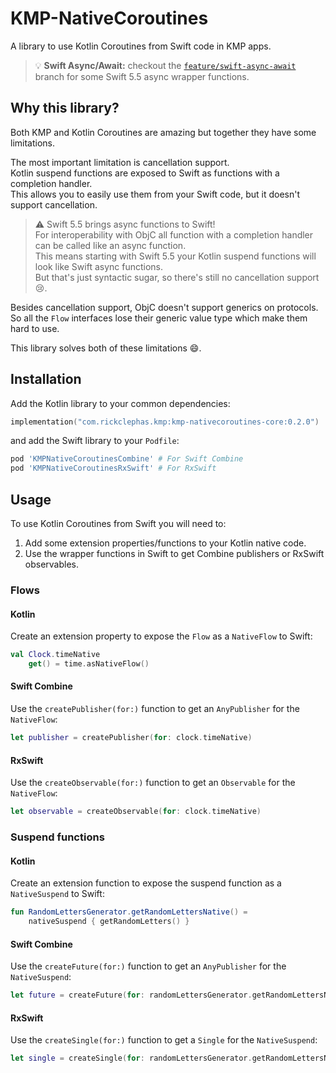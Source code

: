 # KMP-NativeCoroutines

A library to use Kotlin Coroutines from Swift code in KMP apps.

> :bulb: **Swift Async/Await:** checkout the [`feature/swift-async-await`](https://github.com/rickclephas/KMP-NativeCoroutines/tree/feature/swift-async-await) branch 
for some Swift 5.5 async wrapper functions.

## Why this library?

Both KMP and Kotlin Coroutines are amazing but together they have some limitations.

The most important limitation is cancellation support.  
Kotlin suspend functions are exposed to Swift as functions with a completion handler.  
This allows you to easily use them from your Swift code, but it doesn't support cancellation.

> :warning: Swift 5.5 brings async functions to Swift!  
> For interoperability with ObjC all function with a completion handler can be called like an async function.  
> This means starting with Swift 5.5 your Kotlin suspend functions will look like Swift async functions.  
> But that's just syntactic sugar, so there's still no cancellation support :cry:.

Besides cancellation support, ObjC doesn't support generics on protocols.  
So all the `Flow` interfaces lose their generic value type which make them hard to use.

This library solves both of these limitations :smile:.

## Installation

Add the Kotlin library to your common dependencies:
```kotlin
implementation("com.rickclephas.kmp:kmp-nativecoroutines-core:0.2.0")
```

and add the Swift library to your `Podfile`:
```ruby
pod 'KMPNativeCoroutinesCombine' # For Swift Combine
pod 'KMPNativeCoroutinesRxSwift' # For RxSwift
```

## Usage

To use Kotlin Coroutines from Swift you will need to:
1. Add some extension properties/functions to your Kotlin native code.
2. Use the wrapper functions in Swift to get Combine publishers or RxSwift observables.

### Flows

#### Kotlin

Create an extension property to expose the `Flow` as a `NativeFlow` to Swift:

```kotlin
val Clock.timeNative
    get() = time.asNativeFlow()
```

#### Swift Combine

Use the `createPublisher(for:)` function to get an `AnyPublisher` for the `NativeFlow`:

```swift
let publisher = createPublisher(for: clock.timeNative)
```

#### RxSwift

Use the `createObservable(for:)` function to get an `Observable` for the `NativeFlow`:

```swift
let observable = createObservable(for: clock.timeNative)
```

### Suspend functions

#### Kotlin

Create an extension function to expose the suspend function as a `NativeSuspend` to Swift:

```kotlin
fun RandomLettersGenerator.getRandomLettersNative() =
    nativeSuspend { getRandomLetters() }
```

#### Swift Combine

Use the `createFuture(for:)` function to get an `AnyPublisher` for the `NativeSuspend`:

```swift
let future = createFuture(for: randomLettersGenerator.getRandomLettersNative())
```

#### RxSwift

Use the `createSingle(for:)` function to get a `Single` for the `NativeSuspend`:

```swift
let single = createSingle(for: randomLettersGenerator.getRandomLettersNative())
```